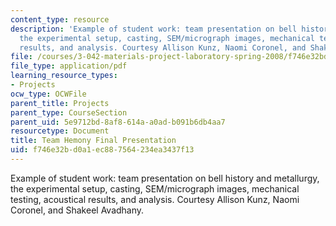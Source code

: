 ```yaml
---
content_type: resource
description: 'Example of student work: team presentation on bell history and metallurgy,
  the experimental setup, casting, SEM/micrograph images, mechanical testing, acoustical
  results, and analysis. Courtesy Allison Kunz, Naomi Coronel, and Shakeel Avadhany.'
file: /courses/3-042-materials-project-laboratory-spring-2008/f746e32bd0a1ec887564234ea3437f13_s08_t2_finalpres.pdf
file_type: application/pdf
learning_resource_types:
- Projects
ocw_type: OCWFile
parent_title: Projects
parent_type: CourseSection
parent_uid: 5e9712bd-8af8-614a-a0ad-b091b6db4aa7
resourcetype: Document
title: Team Hemony Final Presentation
uid: f746e32b-d0a1-ec88-7564-234ea3437f13
---
```

Example of student work: team presentation on bell history and metallurgy, the experimental setup, casting, SEM/micrograph images, mechanical testing, acoustical results, and analysis. Courtesy Allison Kunz, Naomi Coronel, and Shakeel Avadhany.

